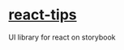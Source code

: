 # [react-tips](https://main--boisterous-pothos-623c83.netlify.app/)
UI library for react on storybook
